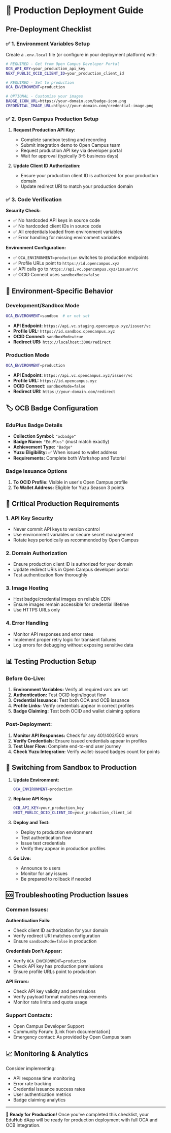 # 🚀 Production Deployment Guide

## Pre-Deployment Checklist

### ✅ **1. Environment Variables Setup**

Create a `.env.local` file (or configure in your deployment platform) with:

```bash
# REQUIRED - Get from Open Campus Developer Portal
OCB_API_KEY=your_production_api_key
NEXT_PUBLIC_OCID_CLIENT_ID=your_production_client_id

# REQUIRED - Set to production
OCA_ENVIRONMENT=production

# OPTIONAL - Customize your images
BADGE_ICON_URL=https://your-domain.com/badge-icon.png
CREDENTIAL_IMAGE_URL=https://your-domain.com/credential-image.png
```

### ✅ **2. Open Campus Production Setup**

1. **Request Production API Key:**
   - Complete sandbox testing and recording
   - Submit integration demo to Open Campus team
   - Request production API key via developer portal
   - Wait for approval (typically 3-5 business days)

2. **Update Client ID Authorization:**
   - Ensure your production client ID is authorized for your production domain
   - Update redirect URI to match your production domain

### ✅ **3. Code Verification**

**Security Check:**
- ✅ No hardcoded API keys in source code
- ✅ No hardcoded client IDs in source code
- ✅ All credentials loaded from environment variables
- ✅ Error handling for missing environment variables

**Environment Configuration:**
- ✅ `OCA_ENVIRONMENT=production` switches to production endpoints
- ✅ Profile URLs point to `https://id.opencampus.xyz`
- ✅ API calls go to `https://api.vc.opencampus.xyz/issuer/vc`
- ✅ OCID Connect uses `sandboxMode=false`

## 🔧 **Environment-Specific Behavior**

### **Development/Sandbox Mode**
```bash
OCA_ENVIRONMENT=sandbox  # or not set
```
- **API Endpoint:** `https://api.vc.staging.opencampus.xyz/issuer/vc`
- **Profile URL:** `https://id.sandbox.opencampus.xyz`
- **OCID Connect:** `sandboxMode=true`
- **Redirect URI:** `http://localhost:3000/redirect`

### **Production Mode**
```bash
OCA_ENVIRONMENT=production
```
- **API Endpoint:** `https://api.vc.opencampus.xyz/issuer/vc`
- **Profile URL:** `https://id.opencampus.xyz`
- **OCID Connect:** `sandboxMode=false`
- **Redirect URI:** `https://your-domain.com/redirect`

## 🏷️ **OCB Badge Configuration**

### **EduPlus Badge Details**
- **Collection Symbol:** `"ocbadge"`
- **Badge Name:** `"EduPlus"` (must match exactly)
- **Achievement Type:** `"Badge"`
- **Yuzu Eligibility:** ✅ When issued to wallet address
- **Requirements:** Complete both Workshop and Tutorial

### **Badge Issuance Options**
1. **To OCID Profile:** Visible in user's Open Campus profile
2. **To Wallet Address:** Eligible for Yuzu Season 3 points

## 🚨 **Critical Production Requirements**

### **1. API Key Security**
- Never commit API keys to version control
- Use environment variables or secure secret management
- Rotate keys periodically as recommended by Open Campus

### **2. Domain Authorization**
- Ensure production client ID is authorized for your domain
- Update redirect URIs in Open Campus developer portal
- Test authentication flow thoroughly

### **3. Image Hosting**
- Host badge/credential images on reliable CDN
- Ensure images remain accessible for credential lifetime
- Use HTTPS URLs only

### **4. Error Handling**
- Monitor API responses and error rates
- Implement proper retry logic for transient failures
- Log errors for debugging without exposing sensitive data

## 📊 **Testing Production Setup**

### **Before Go-Live:**
1. **Environment Variables:** Verify all required vars are set
2. **Authentication:** Test OCID login/logout flow
3. **Credential Issuance:** Test both OCA and OCB issuance
4. **Profile Links:** Verify credentials appear in correct profiles
5. **Badge Claiming:** Test both OCID and wallet claiming options

### **Post-Deployment:**
1. **Monitor API Responses:** Check for any 401/403/500 errors
2. **Verify Credentials:** Ensure issued credentials appear in profiles
3. **Test User Flow:** Complete end-to-end user journey
4. **Check Yuzu Integration:** Verify wallet-issued badges count for points

## 🔄 **Switching from Sandbox to Production**

1. **Update Environment:**
   ```bash
   OCA_ENVIRONMENT=production
   ```

2. **Replace API Keys:**
   ```bash
   OCB_API_KEY=your_production_key
   NEXT_PUBLIC_OCID_CLIENT_ID=your_production_client_id
   ```

3. **Deploy and Test:**
   - Deploy to production environment
   - Test authentication flow
   - Issue test credentials
   - Verify they appear in production profiles

4. **Go Live:**
   - Announce to users
   - Monitor for any issues
   - Be prepared to rollback if needed

## 🆘 **Troubleshooting Production Issues**

### **Common Issues:**

**Authentication Fails:**
- Check client ID authorization for your domain
- Verify redirect URI matches configuration
- Ensure `sandboxMode=false` in production

**Credentials Don't Appear:**
- Verify `OCA_ENVIRONMENT=production`
- Check API key has production permissions
- Ensure profile URLs point to production

**API Errors:**
- Check API key validity and permissions
- Verify payload format matches requirements
- Monitor rate limits and quota usage

### **Support Contacts:**
- Open Campus Developer Support
- Community Forum: [Link from documentation]
- Emergency contact: As provided by Open Campus team

## 📈 **Monitoring & Analytics**

Consider implementing:
- API response time monitoring
- Error rate tracking
- Credential issuance success rates
- User authentication metrics
- Badge claiming analytics

---

**🎯 Ready for Production!** Once you've completed this checklist, your EduHub dApp will be ready for production deployment with full OCA and OCB integration.
